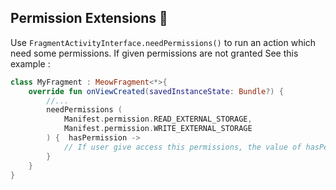 ## Permission Extensions 🚦

Use `FragmentActivityInterface.needPermissions()` to run an action which need some permissions. If given permissions are not granted See this example : 

```kotlin
class MyFragment : MeowFragment<*>{
    override fun onViewCreated(savedInstanceState: Bundle?) {
        //...
        needPermissions (  
            Manifest.permission.READ_EXTERNAL_STORAGE,  
            Manifest.permission.WRITE_EXTERNAL_STORAGE  
        ) {  hasPermission ->
            // If user give access this permissions, the value of hasPermission will be `true` otherwise it will be `false`.  
        }
    }
}
```